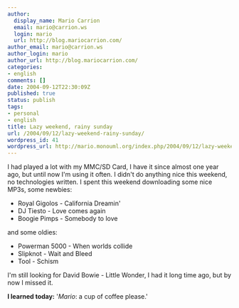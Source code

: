 ```yaml
---
author:
  display_name: Mario Carrion
  email: mario@carrion.ws
  login: mario
  url: http://blog.mariocarrion.com/
author_email: mario@carrion.ws
author_login: mario
author_url: http://blog.mariocarrion.com/
categories:
- english
comments: []
date: 2004-09-12T22:30:09Z
published: true
status: publish
tags:
- personal
- english
title: Lazy weekend, rainy sunday
url: /2004/09/12/lazy-weekend-rainy-sunday/
wordpress_id: 41
wordpress_url: http://mario.monouml.org/index.php/2004/09/12/lazy-weekend-rainy-sunday/
---
```


<div style="clear:both;"></div>
<p>I had played a lot with my MMC/SD Card, I have it since almost one year ago, but until now I'm using it often. I didn't do anything nice this weekend, no technologies written. I spent this weekend downloading some nice MP3s, some newbies:</p>
<ul>
<li>Royal Gigolos - California Dreamin'</li>
<li>DJ Tiesto - Love comes again</li>
<li>Boogie Pimps - Somebody to love</li>
</ul>
<p>and some oldies:</p>
<ul>
<li>Powerman 5000 - When worlds collide</li>
<li>Slipknot - Wait and Bleed</li>
<li>Tool - Schism</li>
</ul>
<p>I'm still looking for David Bowie - Little Wonder, I had it long time ago, but by now I missed it.</p>
<p><span style="font-weight:bold;">I learned today:</span> '<span style="font-style:italic;">Mario</span>: a cup of coffee please.'
<div style="clear:both; padding-bottom: 0.25em;"></div>

